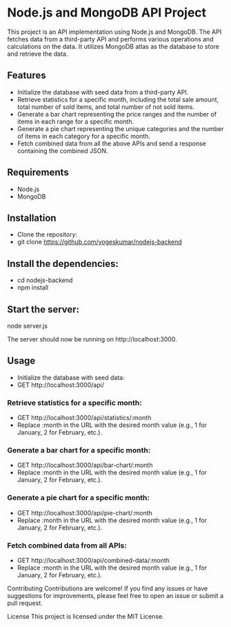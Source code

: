 # Node.js and MongoDB API Project

This project is an API implementation using Node.js and MongoDB. The API fetches data from a third-party API and performs various operations and calculations on the data. It utilizes MongoDB atlas as the database to store and retrieve the data.

## Features
 - Initialize the database with seed data from a third-party API.
 - Retrieve statistics for a specific month, including the total sale amount, total number of sold items, and total number of not sold items.
 - Generate a bar chart representing the price ranges and the number of items in each range for a specific month.
 - Generate a pie chart representing the unique categories and the number of items in each category for a specific month.
 - Fetch combined data from all the above APIs and send a response containing the combined JSON.

## Requirements
- Node.js
- MongoDB

## Installation
- Clone the repository:
- git clone https://github.com/yogeskumar/nodejs-backend

## Install the dependencies:
- cd nodejs-backend
- npm install

## Start the server:
node server.js

The server should now be running on http://localhost:3000.
 
## Usage
- Initialize the database with seed data:
- GET http://localhost:3000/api/

### Retrieve statistics for a specific month:
- GET http://localhost:3000/api/statistics/:month
- Replace :month in the URL with the desired month value (e.g., 1 for January, 2 for February, etc.).

### Generate a bar chart for a specific month:
- GET http://localhost:3000/api/bar-chart/:month
- Replace :month in the URL with the desired month value (e.g., 1 for January, 2 for February, etc.).

### Generate a pie chart for a specific month:
- GET http://localhost:3000/api/pie-chart/:month
- Replace :month in the URL with the desired month value (e.g., 1 for January, 2 for February, etc.).

### Fetch combined data from all APIs:
- GET http://localhost:3000/api/combined-data/:month
- Replace :month in the URL with the desired month value (e.g., 1 for January, 2 for February, etc.).

Contributing
Contributions are welcome! If you find any issues or have suggestions for improvements, please feel free to open an issue or submit a pull request.

License
This project is licensed under the MIT License.
